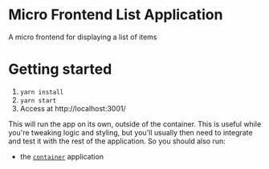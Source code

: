 # Micro Frontend List Application

A micro frontend for displaying a list of items

# Getting started

1. `yarn install`
2. `yarn start`
3. Access at http://localhost:3001/

This will run the app on its own, outside of the container. This is useful while
you're tweaking logic and styling, but you'll usually then need to integrate and
test it with the rest of the application. So you should also run:

- the [`container`](https://github.com/dean0x/micro-frontends/tree/main/container) application